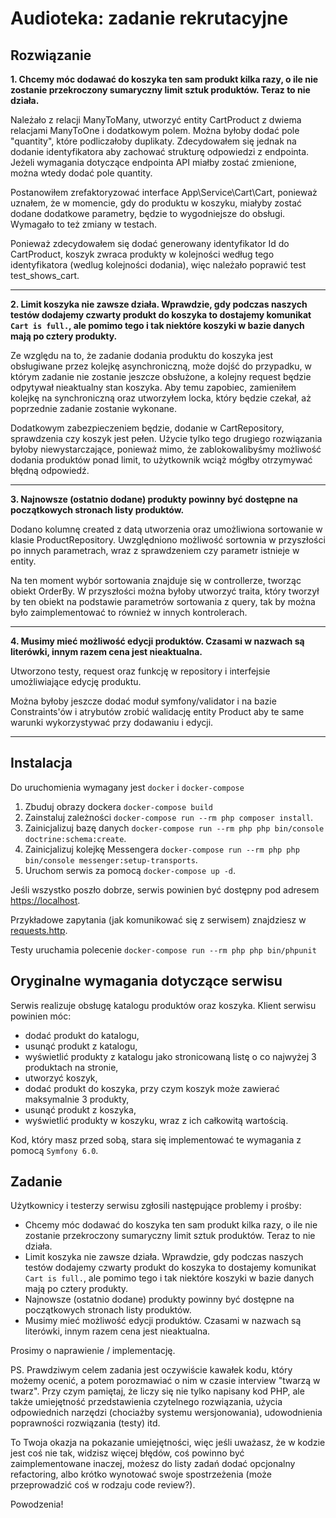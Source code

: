# Audioteka: zadanie rekrutacyjne

## Rozwiązanie
**1. Chcemy móc dodawać do koszyka ten sam produkt kilka razy, o ile nie zostanie przekroczony sumaryczny limit sztuk produktów. Teraz to nie działa.**

Należało z relacji ManyToMany, utworzyć entity CartProduct z dwiema relacjami ManyToOne i dodatkowym polem. Można byłoby dodać pole "quantity", które podliczałoby duplikaty. Zdecydowałem się jednak na dodanie identyfikatora aby zachować strukturę odpowiedzi z endpointa. Jeżeli wymagania dotyczące endpointa API miałby zostać zmienione, można wtedy dodać pole quantity.

Postanowiłem zrefaktoryzować interface App\Service\Cart\Cart, ponieważ uznałem, że w momencie, gdy do produktu w koszyku, miałyby zostać dodane dodatkowe parametry, będzie to wygodniejsze do obsługi. Wymagało to też zmiany w testach.

Ponieważ zdecydowałem się dodać generowany identyfikator Id do CartProduct, koszyk zwraca produkty w kolejności według tego identyfikatora (wedlug kolejności dodania), więc należało poprawić test test_shows_cart.

****

**2. Limit koszyka nie zawsze działa. Wprawdzie, gdy podczas naszych testów dodajemy czwarty produkt do koszyka to dostajemy komunikat `Cart is full.`, ale pomimo tego i tak niektóre koszyki w bazie danych mają po cztery produkty.**

Ze względu na to, że zadanie dodania produktu do koszyka jest obsługiwane przez kolejkę asynchroniczną, może dojść do przypadku, w którym zadanie nie zostanie jeszcze obsłużone, a kolejny request będzie odpytywał nieaktualny stan koszyka. Aby temu zapobiec, zamieniłem kolejkę na synchroniczną oraz utworzyłem locka, który będzie czekał, aż poprzednie zadanie zostanie wykonane.

Dodatkowym zabezpieczeniem będzie, dodanie w CartRepository,  sprawdzenia czy koszyk jest pełen. Użycie tylko tego drugiego rozwiązania byłoby niewystarczające, ponieważ mimo, że zablokowalibyśmy możliwość dodania produktów ponad limit, to użytkownik wciąż mógłby otrzymywać błędną odpowiedź.

****

**3. Najnowsze (ostatnio dodane) produkty powinny być dostępne na początkowych stronach listy produktów.**

Dodano kolumnę created z datą utworzenia oraz umożliwiona sortowanie w klasie ProductRepository. Uwzględniono możliwość sortownia w przyszłości po innych parametrach, wraz z sprawdzeniem czy parametr istnieje w entity.  

Na ten moment wybór sortowania znajduje się w controllerze, tworząc obiekt OrderBy. W przyszłości można byłoby utworzyć traita, który tworzył by ten obiekt na podstawie parametrów sortowania z query, tak by można było zaimplementować to również w innych kontrolerach.

****

**4. Musimy mieć możliwość edycji produktów. Czasami w nazwach są literówki, innym razem cena jest nieaktualna.**

Utworzono testy, request oraz funkcję w repository i interfejsie umożliwiające edycję produktu. 

Można byłoby jeszcze dodać moduł symfony/validator i na bazie Constraints'ów i atrybutów zrobić walidację entity Product aby te same warunki wykorzystywać przy dodawaniu i edycji.

****

## Instalacja

Do uruchomienia wymagany jest `docker` i `docker-compose`

1. Zbuduj obrazy dockera `docker-compose build`
1. Zainstaluj zależności `docker-compose run --rm php composer install`.
1. Zainicjalizuj bazę danych `docker-compose run --rm php php bin/console doctrine:schema:create`.
1. Zainicjalizuj kolejkę Messengera `docker-compose run --rm php php bin/console messenger:setup-transports`.
1. Uruchom serwis za pomocą `docker-compose up -d`.

Jeśli wszystko poszło dobrze, serwis powinien być dostępny pod adresem 
[https://localhost](https://localhost).

Przykładowe zapytania (jak komunikować się z serwisem) znajdziesz w [requests.http](./requests.http).

Testy uruchamia polecenie `docker-compose run --rm php php bin/phpunit`

## Oryginalne wymagania dotyczące serwisu

Serwis realizuje obsługę katalogu produktów oraz koszyka. Klient serwisu powinien móc:

* dodać produkt do katalogu,
* usunąć produkt z katalogu,
* wyświetlić produkty z katalogu jako stronicowaną listę o co najwyżej 3 produktach na stronie,
* utworzyć koszyk,
* dodać produkt do koszyka, przy czym koszyk może zawierać maksymalnie 3 produkty,
* usunąć produkt z koszyka,
* wyświetlić produkty w koszyku, wraz z ich całkowitą wartością.

Kod, który masz przed sobą, stara się implementować te wymagania z pomocą `Symfony 6.0`.

## Zadanie

Użytkownicy i testerzy serwisu zgłosili następujące problemy i prośby:

* Chcemy móc dodawać do koszyka ten sam produkt kilka razy, o ile nie zostanie przekroczony sumaryczny limit sztuk produktów. Teraz to nie działa.
* Limit koszyka nie zawsze działa. Wprawdzie, gdy podczas naszych testów dodajemy czwarty produkt do koszyka to dostajemy komunikat `Cart is full.`, ale pomimo tego i tak niektóre koszyki w bazie danych mają po cztery produkty. 
* Najnowsze (ostatnio dodane) produkty powinny być dostępne na początkowych stronach listy produktów. 
* Musimy mieć możliwość edycji produktów. Czasami w nazwach są literówki, innym razem cena jest nieaktualna.

Prosimy o naprawienie / implementację.

PS. Prawdziwym celem zadania jest oczywiście kawałek kodu, który możemy ocenić, a potem porozmawiać o nim w czasie interview "twarzą w twarz". Przy czym pamiętaj, że liczy się nie tylko napisany kod PHP, ale także umiejętność przedstawienia czytelnego rozwiązania, użycia odpowiednich narzędzi (chociażby systemu wersjonowania), udowodnienia poprawności rozwiązania (testy) itd. 

To Twoja okazja na pokazanie umiejętności, więc jeśli uważasz, że w kodzie jest coś nie tak, widzisz więcej błędów, coś powinno być zaimplementowane inaczej, możesz do listy zadań dodać opcjonalny refactoring, albo krótko wynotować swoje spostrzeżenia (może przeprowadzić coś w rodzaju code review?).

Powodzenia!

